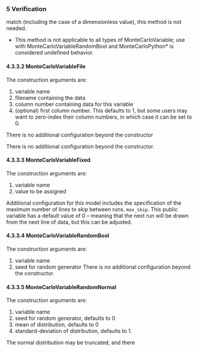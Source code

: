 ### 5 Verification

 match (including the case of a dimensionless value), this method is not needed.
* This method is not applicable to all types of MonteCarloVariable; use with MonteCarloVariableRandomBool and MonteCarloPython* is considered undefined behavior.

#### 4.3.3.2 MonteCarloVariableFile

The construction arguments are:

1. variable name
2. filename containing the data
3. column number containing data for this variable
4. (optional) first column number. This defaults to 1, but some users may want to zero-index their column numbers, in which case it can be set to 0.

There is no additional configuration beyond the constructor

There is no additional configuration beyond the constructor.

#### 4.3.3.3 MonteCarloVariableFixed

The construction arguments are:
1. variable name
2. value to be assigned

Additional configuration for this model includes the specification of the maximum number of lines to skip between runs.
`max_skip`.  This public variable has a default value of 0 – meaning that the next run will be drawn from the next line of data, but this can be adjusted.

#### 4.3.3.4 MonteCarloVariableRandomBool

The construction arguments are:
1. variable name
2. seed for random generator
There is no additional configuration beyond the constructor.

#### 4.3.3.5 MonteCarloVariableRandomNormal

The construction arguments are:
1. variable name
2. seed for random generator, defaults to 0
3. mean of distribution, defaults to 0
4. standard-deviation of distribution, defaults to 1.

The normal distribution may be truncated, and there
